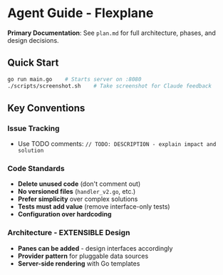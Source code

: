 # Agent Guide - Flexplane

**Primary Documentation**: See `plan.md` for full architecture, phases, and design decisions.

## Quick Start
```bash
go run main.go    # Starts server on :8080
./scripts/screenshot.sh    # Take screenshot for Claude feedback
```

## Key Conventions

### Issue Tracking
- Use TODO comments: `// TODO: DESCRIPTION - explain impact and solution`

### Code Standards  
- **Delete unused code** (don't comment out)
- **No versioned files** (`handler_v2.go`, etc.)
- **Prefer simplicity** over complex solutions
- **Tests must add value** (remove interface-only tests)
- **Configuration over hardcoding**

### Architecture - EXTENSIBLE Design
- **Panes can be added** - design interfaces accordingly
- **Provider pattern** for pluggable data sources
- **Server-side rendering** with Go templates